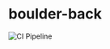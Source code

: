 # boulder-back

![CI Pipeline](https://github.com/Pablovillef/boulder-back/actions/workflows/ci.yml/badge.svg)
